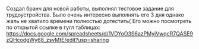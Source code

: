 Создал бранч для новой работы, выполнял тестовое задание для трудоустройства. Было очень интересно выполнять его 3 дня однако жаль не хватило времени полностью дотестить(
Его можно посмотреть по открытой ссылке в гугл таблицах: https://docs.google.com/spreadsheets/d/1VDYoO3S6azPMyiVwqcR7QASE9zQHcodgWy68_zsvMtE/edit?usp=sharing
